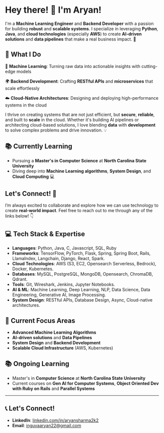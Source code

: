 # Hey there! 👋 I'm Aryan! 

I'm a **Machine Learning Engineer** and **Backend Developer** with a passion for building **robust** and **scalable systems**. I specialize in leveraging **Python**, **Java**, and **cloud technologies** (especially **AWS**) to create **AI-driven solutions** and **data pipelines** that make a real business impact. 🚀

## 🌱 What I Do
🧠 **Machine Learning**: Turning raw data into actionable insights with cutting-edge models 

🌍 **Backend Development**: Crafting **RESTful APIs** and **microservices** that scale effortlessly 

☁️ **Cloud-Native Architectures**: Designing and deploying high-performance systems in the cloud 

I thrive on creating systems that are not just efficient, but **secure**, **reliable**, and built to **scale** in the cloud. Whether it's building AI pipelines or architecting cloud-based solutions, I love blending **data** with **development** to solve complex problems and drive innovation. 💡

## 📚 Currently Learning
- Pursuing a **Master's in Computer Science** at **North Carolina State University**
- Diving deep into **Machine Learning algorithms**, **System Design**, and **Cloud Computing** 💻

## Let's Connect! 🔗
I’m always excited to collaborate and explore how we can use technology to create **real-world impact**. Feel free to reach out to me through any of the links below! 👇


## 💻 Tech Stack & Expertise
- **Languages**: Python, Java, C, Javascript, SQL, Ruby
- **Frameworks**: TensorFlow, PyTorch, Flask, Spring, Spring Boot, Rails, LlamaIndex, Langchain, Django, React, Spark.
- **Cloud Technologies**: AWS (S3, EC2, Opensearch Serverless, Bedrock), Docker, Kubernetes.
- **Databases**: MySQL, PostgreSQL, MongoDB, Opensearch, ChromaDB, Qdrant.
- **Tools**: Git, Wireshark, Jenkins, Jupyter Notebooks.
- **AI & ML**: Machine Learning, Deep Learning, NLP, Data Science, Data Engineering, Generative AI, Image Processing.
- **System Design**: RESTful APIs, Database Design, Async, Cloud-native architectures.

## 🌱 Current Focus Areas
- **Advanced Machine Learning Algorithms**
- **AI-driven solutions** and **Data Pipelines**
- **System Design** and **Backend Development**
- **Scalable Cloud Infrastructure** (AWS, Kubernetes)

## 📚 Ongoing Learning
- Master's in **Computer Science** at **North Carolina State University**
- Current courses on **Gen AI for Computer Systems**, **Object Oriented Dev with Ruby on Rails** and **Parallel Systems**

---

## 📞 Let's Connect!
- **LinkedIn**: [linkedin.com/in/aryansharma2k2](https://linkedin.com/in/aryansharma2k2)
- **Email**: [inguvaaryan22@gmail.com](mailto:inguvaaryan22@gmail.com)

<!--
## 📊 GitHub Stats
![Your GitHub Stats](https://github-readme-stats.vercel.app/api?username=aryansharma2k2&show_icons=true&count_private=true&hide_title=true)
-->
